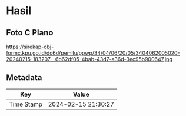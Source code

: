 # Hasil

## Foto C Plano

https://sirekap-obj-formc.kpu.go.id/dc6d/pemilu/ppwp/34/04/06/20/05/3404062005020-20240215-183207--6b62df05-4bab-43d7-a36d-3ec95b900647.jpg


## Metadata

| Key        | Value               |
| ---------- | ------------------- |
| Time Stamp | 2024-02-15 21:30:27 |



